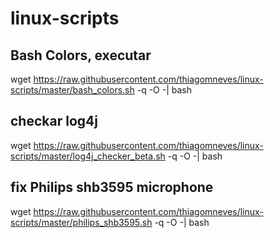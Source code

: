 # linux-scripts


## Bash Colors, executar 
wget https://raw.githubusercontent.com/thiagomneves/linux-scripts/master/bash_colors.sh -q -O -| bash


## checkar log4j
wget https://raw.githubusercontent.com/thiagomneves/linux-scripts/master/log4j_checker_beta.sh -q -O -| bash


## fix Philips shb3595 microphone
wget https://raw.githubusercontent.com/thiagomneves/linux-scripts/master/philips_shb3595.sh -q -O -| bash
